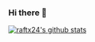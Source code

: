 ### Hi there 👋
[![raftx24's github stats](https://github-readme-stats.vercel.app/api?username=raftx24&show_icons=true&theme=merko)](https://github.com/anuraghazra/github-readme-stats)

<!--
**raftx24/raftx24** is a ✨ _special_ ✨ repository because its `README.md` (this file) appears on your GitHub profile.

Here are some ideas to get you started:

- 🔭 I’m currently working on ...
- 🌱 I’m currently learning ...
- 👯 I’m looking to collaborate on ...
- 🤔 I’m looking for help with ...
- 💬 Ask me about ...
- 📫 How to reach me: ...
- 😄 Pronouns: ...
- ⚡ Fun fact: ...
-->
